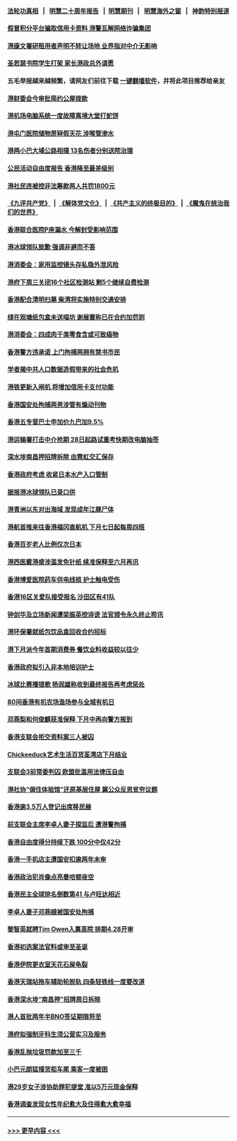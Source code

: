 #### [法轮功真相](https://github.com/gfw-breaker/truth/blob/master/README.md?t=0) &nbsp;&nbsp;|&nbsp;&nbsp; [明慧二十周年报告](https://github.com/gfw-breaker/mh-reports/blob/master/README.md?t=0) &nbsp;&nbsp;|&nbsp;&nbsp;[明慧期刊](https://github.com/gfw-breaker/mh-qikan) &nbsp;&nbsp;|&nbsp;&nbsp; [明慧海外之窗](https://github.com/gfw-breaker/mh-news/blob/master/README.md?t=0) &nbsp;&nbsp;|&nbsp;&nbsp; [神韵特别报道](https://github.com/gfw-breaker/mh-news/blob/master/shenyun.md?t=0)
#### [假冒积分平台骗取信用卡资料 港警瓦解网络诈骗集团](../pages/nsc415/n13952061.md?t=03171843) 
#### [港康文署研租用者声明不转让场地 业界指对中介无影响](../pages/nsc415/n13952058.md?t=03171843) 
#### [圣若瑟书院学生打架 家长港政总外请愿](../pages/nsc415/n13952045.md?t=03171843) 
#### 五毛举报越来越频繁，请网友们前往下载 [一键翻墙软件](https://github.com/gfw-breaker/ssr-accounts)，并将此项目推荐给亲友
#### [港财委会今审批简约公屋拨款](../pages/nsc415/n13952031.md?t=03171843) 
#### [港机场电脑系统一度故障离境大堂打蛇饼](../pages/nsc415/n13952023.md?t=03171843) 
#### [港屯门医院储物房冧假天花 涉喉管渗水](../pages/nsc415/n13952019.md?t=03171843) 
#### [港两小巴大埔公路相撞 13名伤者分别送院治理](../pages/nsc415/n13952015.md?t=03171843) 
#### [公民活动自由度报告 香港降至最差级别](../pages/nsc415/n13952013.md?t=03171843) 
#### [港社民连被控非法筹款两人共罚1800元](../pages/nsc415/n13951982.md?t=03171843) 
#### [《九评共产党》](https://github.com/begood0513/9ping.md/blob/master/README.md) &nbsp;|&nbsp; [《解体党文化》](../../../../jtdwh.md/blob/master/README.md)  &nbsp;|&nbsp; [《共产主义的终极目的》](../../../../gczydzjmd.md/blob/master/README.md) &nbsp;|&nbsp; [《魔鬼在统治我们的世界》](../../../../mgztzwmdsj.md/blob/master/README.md) 
#### [香港联合医院P座漏水 今解封受影响范围](../pages/nsc415/n13951227.md?t=03171843) 
#### [港冰球领队致歉 强调非避而不答](../pages/nsc415/n13951211.md?t=03171843) 
#### [港消委会：家用监控镜头存私隐外泄风险](../pages/nsc415/n13951200.md?t=03171843) 
#### [港府下周三关闭16个社区检测站 剩5个继续自费检测](../pages/nsc415/n13951193.md?t=03171843) 
#### [香港配合清明扫墓 柴湾将实施特别交通安排](../pages/nsc415/n13951189.md?t=03171843) 
#### [绿在观塘纸包盒未送喵坊 谢展寰称已在合约加罚则](../pages/nsc415/n13951184.md?t=03171843) 
#### [港消委会：四成肉干类零食含或可致癌物](../pages/nsc415/n13951173.md?t=03171843) 
#### [香港警方违承诺 上门拘捕两拥有禁书市民](../pages/nsc415/n13950533.md?t=03171843) 
#### [学者揭中共人口数据造假带来的社会危机](../pages/nsc415/n13950552.md?t=03171843) 
#### [港铁更新入闸机 将增加信用卡支付功能](../pages/nsc415/n13950413.md?t=03171843) 
#### [香港国安处拘捕两男涉管有煽动刊物](../pages/nsc415/n13950392.md?t=03171843) 
#### [香港五专营巴士申加价九巴加9.5%](../pages/nsc415/n13950386.md?t=03171843) 
#### [港运输署打击中介抢期 28日起路试重考快期改电脑抽签](../pages/nsc415/n13950349.md?t=03171843) 
#### [深水埗南昌押招牌拆除 由霓虹交汇保存](../pages/nsc415/n13950335.md?t=03171843) 
#### [香港政府考虑 收紧日本水产入口管制](../pages/nsc415/n13950317.md?t=03171843) 
#### [据报港冰球领队已录口供](../pages/nsc415/n13950310.md?t=03171843) 
#### [港青洲以东对出海域 发现成年江豚尸体](../pages/nsc415/n13949753.md?t=03171843) 
#### [港航首推来往香港福冈直航机 下月七日起每周四班](../pages/nsc415/n13949752.md?t=03171843) 
#### [香港百岁老人比例仅次日本](../pages/nsc415/n13949744.md?t=03171843) 
#### [港西医戴港盛涉滥发免针纸 续准保释至六月再讯](../pages/nsc415/n13949745.md?t=03171843) 
#### [香港博爱医院药车供电线损 护士触电受伤](../pages/nsc415/n13949740.md?t=03171843) 
#### [香港16区关爱队接受报名 沙田区有41队](../pages/nsc415/n13949741.md?t=03171843) 
#### [钟剑华及立场新闻遭梁振英控诽谤 法官颁令永久终止聆讯](../pages/nsc415/n13949735.md?t=03171843) 
#### [港环保署就纸包饮品盒回收合约招标](../pages/nsc415/n13949732.md?t=03171843) 
#### [港下月派今年首期消费券 餐饮业料收益较以往少](../pages/nsc415/n13949726.md?t=03171843) 
#### [香港政府拟引入非本地培训护士](../pages/nsc415/n13949721.md?t=03171843) 
#### [冰球比赛播错歌 杨润雄称收到最终报告再考虑惩处](../pages/nsc415/n13948930.md?t=03171843) 
#### [80间香港有机农场渔场参与全城有机日](../pages/nsc415/n13948924.md?t=03171843) 
#### [邓燕梨和何俊麒获准保释 下月中再向警方报到](../pages/nsc415/n13948910.md?t=03171843) 
#### [香港支联会拒交资料案三人被囚](../pages/nsc415/n13948897.md?t=03171843) 
#### [Chickeeduck艺术生活百货荃湾店下月结业](../pages/nsc415/n13948885.md?t=03171843) 
#### [支联会3前常委判囚 欧盟批滥用法律压自由](../pages/nsc415/n13948864.md?t=03171843) 
#### [港社协“侷住体验馆”还原基层住屋 冀公众反思贫穷议题](../pages/nsc415/n13948850.md?t=03171843) 
#### [香港逾3.5万人登记出席移民展](../pages/nsc415/n13948846.md?t=03171843) 
#### [前支联会主席李卓人妻子探监后 遭港警拘捕](../pages/nsc415/n13948049.md?t=03171843) 
#### [香港自由度得分持续下跌 100分中仅42分](../pages/nsc415/n13948038.md?t=03171843) 
#### [香港一手机店主遭国安扣逾两年未审](../pages/nsc415/n13947968.md?t=03171843) 
#### [香港政治犯肖像点亮曼哈顿夜空](../pages/nsc415/n13947230.md?t=03171843) 
#### [香港民主全球排名倒数第41 与卢旺达相近](../pages/nsc415/n13947495.md?t=03171843) 
#### [李卓人妻子邓燕娥被国安处拘捕](../pages/nsc415/n13947028.md?t=03171843) 
#### [黎智英就聘Tim Owen入禀高院 排期4.28开审](../pages/nsc415/n13947016.md?t=03171843) 
#### [香港初选案法官料或审至圣诞](../pages/nsc415/n13947009.md?t=03171843) 
#### [香港伊院更衣室天花石屎龟裂](../pages/nsc415/n13946977.md?t=03171843) 
#### [香港天瑞站拖车辅助轮脱轨 四条轻铁线一度要改道](../pages/nsc415/n13946956.md?t=03171843) 
#### [香港深水埗“南昌押”招牌周日拆除](../pages/nsc415/n13946944.md?t=03171843) 
#### [港人首批两年半BNO签证期限将至](../pages/nsc415/n13946939.md?t=03171843) 
#### [港府拟强制牙科生须公营实习及服务](../pages/nsc415/n13946934.md?t=03171843) 
#### [香港乱抛垃圾罚款加至三千](../pages/nsc415/n13946919.md?t=03171843) 
#### [小巴元朗猛撞货柜车尾 乘客一度被困](../pages/nsc415/n13946096.md?t=03171843) 
#### [港29岁女子涉协助罪犯提堂 准以5万元现金保释](../pages/nsc415/n13946088.md?t=03171843) 
#### [香港调查发现女性年纪愈大及住得愈大愈幸福](../pages/nsc415/n13946070.md?t=03171843) 

----
#### [ >>> 更早内容 <<< ](../indexes/nsc415-earlier.md)
